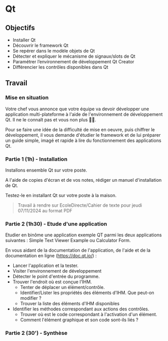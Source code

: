 # Qt

## Objectifs

- Installer Qt
- Découvrir le framework Qt
- Se repérer dans le modèle objets de Qt
- Détecter et expliquer le mécanisme de signaux/slots de Qt
- Paramétrer l’environnement de développement Qt Creator
- Différencier les contrôles disponibles dans Qt

## Travail

### Mise en situation

Votre chef vous annonce que votre équipe va devoir développer une application multi-plateforme à l'aide de l'environnement de développement Qt. Il ne le connaît pas et vous non plus 😵‍💫. 

Pour se faire une idée de la difficulté de mise en oeuvre, puis chiffrer le développement, il vous demande d'étudier le framework et de lui préparer un guide simple, imagé et rapide à lire du fonctionnement des applications Qt.

### Partie 1 (1h) - Installation

Installons ensemble Qt sur votre poste.

A l'aide de copies d'écran et de vos notes, rédiger un manuel d'installation de Qt.

Testez-le en installant Qt sur votre poste à la maison.

> Travail à rendre sur EcoleDirecte/Cahier de texte pour jeudi 07/11/2024 au format PDF

### Partie 2 (1h30) - Etude d'une application

Etudier en binôme une application exemple QT parmi les deux applications suivantes : Simple Text Viewer Example ou Calculator Form.

En vous aidant de la documentation de l'application, de l'aide et de la documentation en ligne (https://doc.qt.io/) :

- Lancer l'application et la tester.
- Visiter l'environnement de développement
- Détecter le point d'entrée du programme.
- Trouver l'endroit où est conçue l'IHM.
    - Tenter de déplacer un élément/contrôle.
    - Identifier/Lister les propriétés des éléments d'IHM. Que peut-on modifier ?
    - Trouver la liste des éléments d'IHM disponibles
- Identifier les méthodes correspondant aux actions des contrôles.
    - Trouver où est le code correspondant à l'activation d'un élément.
    - Comment l'élément graphique et son code sont-ils liés ?

### Partie 2 (30') - Synthèse